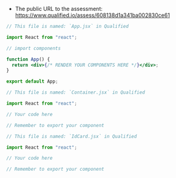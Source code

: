 - The public URL to the assessment: https://www.qualified.io/assess/608138d1a341ba002830ce61

```jsx
// This file is named: `App.jsx` in Qualified

import React from "react";

// import components

function App() {
  return <div>{/* RENDER YOUR COMPONENTS HERE */}</div>;
}

export default App;
```

```jsx
// This file is named: `Container.jsx` in Qualified

import React from "react";

// Your code here

// Remember to export your component
```

```jsx
// This file is named: `IdCard.jsx` in Qualified

import React from "react";

// Your code here

// Remember to export your component
```
